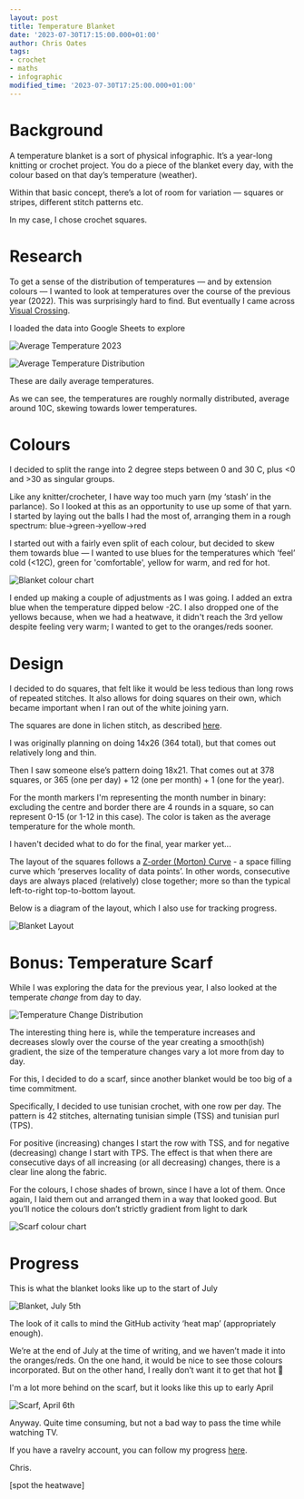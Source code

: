 ```yaml
---
layout: post
title: Temperature Blanket
date: '2023-07-30T17:15:00.000+01:00'
author: Chris Oates
tags:
- crochet
- maths
- infographic
modified_time: '2023-07-30T17:25:00.000+01:00'
---
```


# Background

A temperature blanket is a sort of physical infographic. It’s a year-long knitting or crochet project. You do a piece of the blanket every day, with the colour based on that day’s temperature (weather).

Within that basic concept, there’s a lot of room for variation — squares or stripes, different stitch patterns etc.

In my case, I chose crochet squares.

# Research

To get a sense of the distribution of temperatures — and by extension colours — I wanted to look at temperatures over the course of the previous year (2022). This was surprisingly hard to find. But eventually I came across [Visual Crossing](https://www.visualcrossing.com/weather/weather-data-services).

I loaded the data into Google Sheets to explore

![Average Temperature 2023](/assets/blanket/temperature-2022.png)

![Average Temperature Distribution](/assets/blanket/temperature-distribution.png)

These are daily average temperatures.

As we can see, the temperatures are roughly normally distributed, average around 10C, skewing towards lower temperatures.

# Colours

I decided to split the range into 2 degree steps between 0 and 30 C, plus <0 and >30 as singular groups.

Like any knitter/crocheter, I have way too much yarn (my ‘stash’ in the parlance). So I looked at this as an opportunity to use up some of that yarn. I started by laying out the balls I had the most of, arranging them in a rough spectrum: blue→green→yellow→red

I started out with a fairly even split of each colour, but decided to skew them towards blue — I wanted to use blues for the temperatures which ‘feel’ cold (<12C), green for 'comfortable', yellow for warm, and red for hot.

![Blanket colour chart](/assets/blanket/blanket-colours.jpg)

I ended up making a couple of adjustments as I was going. I added an extra blue when the temperature dipped below -2C. I also dropped one of the yellows because, when we had a heatwave, it didn't reach the 3rd yellow despite feeling very warm; I wanted to get to the oranges/reds sooner.

# Design

I decided to do squares, that felt like it would be less tedious than long rows of repeated stitches. It also allows for doing squares on their own, which became important when I ran out of the white joining yarn.

The squares are done in lichen stitch, as described [here](https://tlycblog.com/linen-square-temperature-blanket-free-crochet-linen-stitch-afghan-pattern/).

I was originally planning on doing 14x26 (364 total), but that comes out relatively long and thin.

Then I saw someone else’s pattern doing 18x21. That comes out at 378 squares, or 365 (one per day) + 12 (one per month) + 1 (one for the year).

For the month markers I'm representing the month number in binary: excluding the centre and border there are 4 rounds in a square, so can represent 0-15 (or 1-12 in this case). The color is taken as the average temperature for the whole month.

I haven't decided what to do for the final, year marker yet...

The layout of the squares follows a [Z-order (Morton) Curve](https://en.wikipedia.org/wiki/Z-order_curve) - a space filling curve which ‘preserves locality of data points’. In other words, consecutive days are always placed (relatively) close together; more so than the typical left-to-right top-to-bottom layout.

Below is a diagram of the layout, which I also use for tracking progress.

![Blanket Layout](/assets/blanket/blanket-layout.jpg)

# Bonus: Temperature Scarf

While I was exploring the data for the previous year, I also looked at the temperate *change* from day to day.

![Temperature Change Distribution](/assets/blanket/change-distribution.png)

The interesting thing here is, while the temperature increases and decreases slowly over the course of the year creating a smooth(ish) gradient, the size of the temperature changes vary a lot more from day to day.

For this, I decided to do a scarf, since another blanket would be too big of a time commitment.

Specifically, I decided to use tunisian crochet, with one row per day. The pattern is 42 stitches, alternating tunisian simple (TSS) and tunisian purl (TPS).

For positive (increasing) changes I start the row with TSS, and for negative (decreasing) change I start with TPS. The effect is that when there are consecutive days of all increasing (or all decreasing) changes, there is a clear line along the fabric.

For the colours, I chose shades of brown, since I have a lot of them. Once again, I laid them out and arranged them in a way that looked good. But you’ll notice the colours don’t strictly gradient from light to dark

![Scarf colour chart](/assets/blanket/scarf-colours.jpg)

# Progress

This is what the blanket looks like up to the start of July

![Blanket, July 5th](/assets/blanket/blanket.jpg)

The look of it calls to mind the GitHub activity ‘heat map’ (appropriately enough).

We’re at the end of July at the time of writing, and we haven’t made it into the oranges/reds. On the one hand, it would be nice to see those colours incorporated. But on the other hand, I really don’t want it to get that hot 😬

I'm a lot more behind on the scarf, but it looks like this up to early April

![Scarf, April 6th](/assets/blanket/scarf.jpg)

Anyway. Quite time consuming, but not a bad way to pass the time while watching TV.

If you have a ravelry account, you can follow my progress [here](https://www.ravelry.com/projects/oatzy/temperature-blanket).

Chris.

[spot the heatwave]